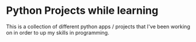 # Python Projects while learning

This is a collection of different python apps / projects that I've been working on in order to up my skills in programming. 
